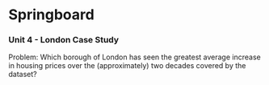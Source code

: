 # Springboard
### Unit 4 - London Case Study
Problem: Which borough of London has seen the greatest average increase in housing prices over the (approximately) two decades covered by the dataset? 

